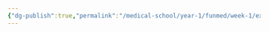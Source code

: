 ```yaml
---
{"dg-publish":true,"permalink":"/medical-school/year-1/funmed/week-1/extracellular-matrix-and-cell-adhesion/","tags":["funmed"]}
---
```


```table-of-contents
```
# 